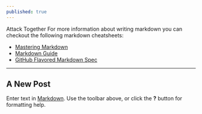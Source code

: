 ```yaml
---
published: true
---
```

Attack Together
For more information about writing markdown you can checkout the following markdown cheatsheets:
* [Mastering Markdown](https://guides.github.com/features/mastering-markdown/)
* [Markdown Guide](https://www.markdownguide.org/cheat-sheet/)
* [GitHub Flavored Markdown Spec](https://github.github.com/gfm/)

---

## A New Post

Enter text in [Markdown](http://daringfireball.net/projects/markdown/). Use the toolbar above, or click the **?** button for formatting help.
